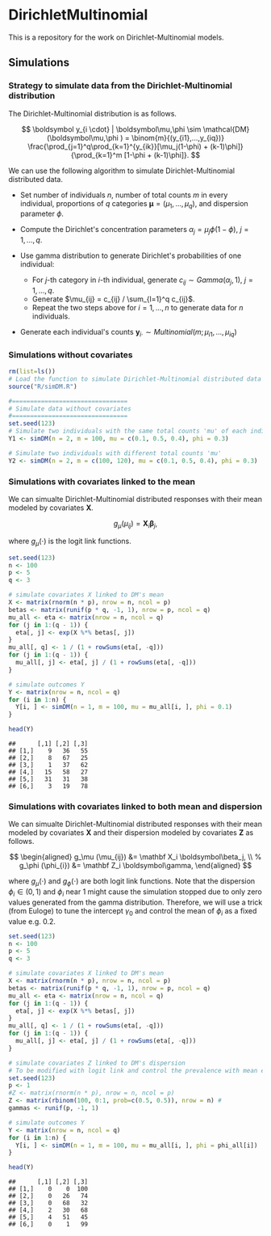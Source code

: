 # DirichletMultinomial

This is a repository for the work on Dirichlet-Multinomial models.

## Simulations

### Strategy to simulate data from the Dirichlet-Multinomial distribution

The Dirichlet-Multinomial distribution is as follows.

$$
    \boldsymbol y_{i \cdot} | \boldsymbol\mu,\phi  \sim \mathcal{DM}(\boldsymbol\mu,\phi ) 
    = \binom{m}{(y_{i1},...,y_{iq})} \frac{\prod_{j=1}^q\prod_{k=1}^{y_{ik}}[\mu_j(1-\phi) + (k-1)\phi]}{\prod_{k=1}^m [1-\phi + (k-1)\phi]}.
$$

We can use the following algorithm to simulate Dirichlet-Multinomial distributed data.

- Set number of individuals $n$, number of total counts $m$ in every individual, proportions of $q$ categories $\boldsymbol\mu=(\mu_1,...,\mu_q)$, and dispersion parameter $\phi$.

- Compute the Dirichlet's concentration parameters $\alpha_j=\mu_j \phi(1-\phi)$, $j=1,...,q$.

- Use gamma distribution to generate Dirichlet's probabilities of one individual:

  * For $j$-th category in $i$-th individual, generate $c_{ij} \sim Gamma(\alpha_j, 1)$, $j=1,...,q$.
  * Generate $\mu_{ij} = c_{ij} / \sum_{l=1}^q c_{ij}$.
  * Repeat the two steps above for $i=1,...,n$ to generate data for $n$ individuals.

- Generate each individual's counts $\boldsymbol y_{i\cdot} \sim Multinomial(m; \mu_{i1},...,\mu_{iq})$
 

### Simulations without covariates

```r
rm(list=ls())
# Load the function to simulate Dirichlet-Multinomial distributed data
source("R/simDM.R")

#================================
# Simulate data without covariates
#================================
set.seed(123)
# Simulate two individuals with the same total counts 'mu' of each individual
Y1 <- simDM(n = 2, m = 100, mu = c(0.1, 0.5, 0.4), phi = 0.3)

# Simulate two individuals with different total counts 'mu'
Y2 <- simDM(n = 2, m = c(100, 120), mu = c(0.1, 0.5, 0.4), phi = 0.3)
```

### Simulations with covariates linked to the mean

We can simualte Dirichlet-Multinomial distributed responses with their mean modeled by covariates $\mathbf X$.

$$
    g_\mu (\mu_{ij}) = \mathbf X_i \boldsymbol\beta_j,
$$

where $g_\mu(\cdot)$ is the logit link functions. 


```r
set.seed(123)
n <- 100
p <- 5
q <- 3

# simulate covariates X linked to DM's mean
X <- matrix(rnorm(n * p), nrow = n, ncol = p)
betas <- matrix(runif(p * q, -1, 1), nrow = p, ncol = q)
mu_all <- eta <- matrix(nrow = n, ncol = q)
for (j in 1:(q - 1)) {
  eta[, j] <- exp(X %*% betas[, j])
}
mu_all[, q] <- 1 / (1 + rowSums(eta[, -q]))
for (j in 1:(q - 1)) {
  mu_all[, j] <- eta[, j] / (1 + rowSums(eta[, -q]))
}

# simulate outcomes Y
Y <- matrix(nrow = n, ncol = q)
for (i in 1:n) {
  Y[i, ] <- simDM(n = 1, m = 100, mu = mu_all[i, ], phi = 0.1)
}

head(Y)
```
```
##      [,1] [,2] [,3]
## [1,]    9   36   55
## [2,]    8   67   25
## [3,]    1   37   62
## [4,]   15   58   27
## [5,]   31   31   38
## [6,]    3   19   78
```

### Simulations with covariates linked to both mean and dispersion

We can simualte Dirichlet-Multinomial distributed responses with their mean modeled by covariates $\mathbf X$ and their dispersion modeled by covariates $\mathbf Z$ as follows.

$$
\begin{aligned}
    g_\mu (\mu_{ij}) &= \mathbf X_i \boldsymbol\beta_j, \\
    %
    g_\phi (\phi_{i}) &= \mathbf Z_i \boldsymbol\gamma, 
\end{aligned}
$$

where $g_\mu(\cdot)$ and $g_\phi(\cdot)$ are both logit link functions. 
Note that the dispersion $\phi_i \in (0,1)$ and $\phi_i$ near $1$ might cause the simulation stopped due to only zero values generated from the gamma distribution. 
Therefore, we will use a trick (from Euloge) to tune the intercept $\gamma_0$ and control the mean of $\phi_i$ as a fixed value e.g. 0.2.

```r
set.seed(123)
n <- 100
p <- 5
q <- 3

# simulate covariates X linked to DM's mean
X <- matrix(rnorm(n * p), nrow = n, ncol = p)
betas <- matrix(runif(p * q, -1, 1), nrow = p, ncol = q)
mu_all <- eta <- matrix(nrow = n, ncol = q)
for (j in 1:(q - 1)) {
  eta[, j] <- exp(X %*% betas[, j])
}
mu_all[, q] <- 1 / (1 + rowSums(eta[, -q]))
for (j in 1:(q - 1)) {
  mu_all[, j] <- eta[, j] / (1 + rowSums(eta[, -q]))
}

# simulate covariates Z linked to DM's dispersion
# To be modified with logit link and control the prevalence with mean e.g. 0.2
set.seed(123)
p <- 1
#Z <- matrix(rnorm(n * p), nrow = n, ncol = p)
Z <- matrix(rbinom(100, 0:1, prob=c(0.5, 0.5)), nrow = n) # 
gammas <- runif(p, -1, 1)

# simulate outcomes Y
Y <- matrix(nrow = n, ncol = q)
for (i in 1:n) {
  Y[i, ] <- simDM(n = 1, m = 100, mu = mu_all[i, ], phi = phi_all[i])
}

head(Y)
```

```
##      [,1] [,2] [,3]
## [1,]    0    0  100
## [2,]    0   26   74
## [3,]    0   68   32
## [4,]    2   30   68
## [5,]    4   51   45
## [6,]    0    1   99
```